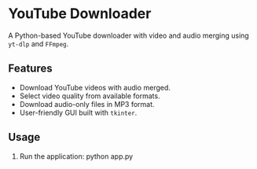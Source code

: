 # YouTube Downloader

A Python-based YouTube downloader with video and audio merging using `yt-dlp` and `FFmpeg`.

## Features

- Download YouTube videos with audio merged.
- Select video quality from available formats.
- Download audio-only files in MP3 format.
- User-friendly GUI built with `tkinter`.

## Usage

1. Run the application:
   python app.py
